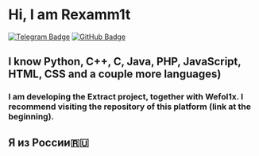 # Hi, I am Rexamm1t
<div>
<a 
href="https://t.me/rexamm1t"
><img src="https://img.shields.io/badge/Telegram-blue?style=for-the-badge&logo=telegram&logoColor=white" alt="Telegram Badge" /></a>
<a 
href="https://github.com/Rexamm1t/Extract"
><img src="https://img.shields.io/badge/GitHub-black?style=for-the-badge&logo=github&logoColor=white" alt="GitHub Badge" /></a>
</div>

## I know Python, C++, C, Java, PHP, JavaScript, HTML, CSS and a couple more languages)

### I am developing the Extract project, together with Wefol1x. I recommend visiting the repository of this platform (link at the beginning).

## Я из России🇷🇺
